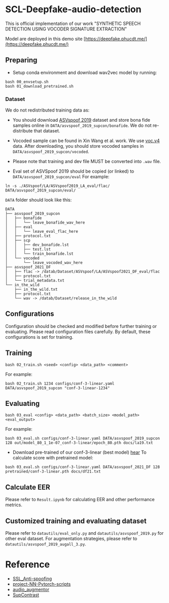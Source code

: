 # SCL-Deepfake-audio-detection

This is official implementation of our work "SYNTHETIC SPEECH DETECTION USING VOCODER SIGNATURE EXTRACTION"

Model are deployed in this demo site
[https://deepfake.phucdt.me/](https://deepfake.phucdt.me/)

## Preparing

* Setup conda environment and download wav2vec model by running:
```
bash 00_envsetup.sh
bash 01_download_pretrained.sh
```
### Dataset
We do not redistributed training data as:
* You should download [ASVspoof 2019](https://doi.org/10.7488/ds/2555) dataset and store bona fide samples online in `DATA/asvspoof_2019_supcon/bonafide`. We do not re-distribute that dataset.
* Vocoded sample can be found in Xin Wang et al. work. We use [voc.v4](https://zenodo.org/record/7314976/files/project09-voc.v4.tar) data. After downloading, you should store vocoded samples in `DATA/asvspoof_2019_supcon/vocoded`.

* Please note that training and dev file MUST be converted into `.wav` file.
* Eval set of ASVSpoof 2019 should be copied (or linked) to `DATA/asvspoof_2019_supcon/eval`
For example:
```
ln -s ./ASVspoof/LA/ASVspoof2019_LA_eval/flac/ DATA/asvspoof_2019_supcon/eval/
```

`DATA` folder should look like this:
```
DATA
├── asvspoof_2019_supcon
│   ├── bonafide
│   │   └── leave_bonafide_wav_here
│   ├── eval
│   │   └── leave_eval_flac_here
│   ├── protocol.txt
│   ├── scp
│   │   ├── dev_bonafide.lst
│   │   ├── test.lst
│   │   └── train_bonafide.lst
│   └── vocoded
│       └── leave_vocoded_wav_here
├── asvspoof_2021_DF
│   ├── flac -> /datab/Dataset/ASVspoof/LA/ASVspoof2021_DF_eval/flac
│   ├── protocol.txt
│   └── trial_metadata.txt
└── in_the_wild
    ├── in_the_wild.txt
    ├── protocol.txt
    └── wav -> /datab/Dataset/release_in_the_wild
```

## Configurations
Configuration should be checked and modified before further training or evaluating. Please read configuration files carefully.
By default, these configurations is set for training.
## Training
```
bash 02_train.sh <seed> <config> <data_path> <comment>
```
For example:
```
bash 02_train.sh 1234 configs/conf-3-linear.yaml DATA/asvspoof_2019_supcon "conf-3-linear-1234"
```

## Evaluating
```
bash 03_eval <config> <data_path> <batch_size> <model_path> <eval_output>
```
For example:
```
bash 03_eval.sh configs/conf-3-linear.yaml DATA/asvspoof_2019_supcon 128 out/model_80_1_1e-07_conf-3-linear/epoch_80.pth docs/la19.txt
```

* Download pre-trained of our conf-3-linear (best model) [hear](https://drive.google.com/drive/folders/1F1Wbc_WCdXAOlnly-pgjq1seCtkXgOZP)
To calculate score with pretrained model:
```
bash 03_eval.sh configs/conf-3-linear.yaml DATA/asvspoof_2021_DF 128 pretrained/conf-3-linear.pth docs/df21.txt
```

## Calculate EER
Please refer to `Result.ipynb` for calculating EER and other performance metrics.

## Customized training and evaluating dataset
Please refer to `datautils/eval_only.py` and `datautils/asvspoof_2019.py` for other eval dataset. For augmentation strategies, please refer to `datautils/asvspoof_2019_augall_3.py`.
# Reference
* [SSL_Anti-spoofing](https://github.com/TakHemlata/SSL_Anti-spoofing)
* [project-NN-Pytorch-scripts](https://github.com/nii-yamagishilab/project-NN-Pytorch-scripts)
* [audio_augmentor](https://github.com/josebeo2016/audio_augmentor)
* [SupContrast](https://github.com/HobbitLong/SupContrast)
